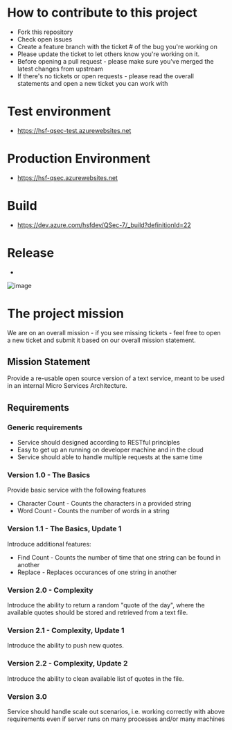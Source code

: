 # How to contribute to this project

- Fork this repository
- Check open issues
- Create a feature branch with the ticket # of the bug you're working on 
- Please update the ticket to let others know you're working on it. 
- Before opening a pull request - please make sure you've merged the latest changes from upstream
- If there's no tickets or open requests - please read the overall statements and open a new ticket you can work with

# Test environment
 - https://hsf-qsec-test.azurewebsites.net
# Production Environment 
 - https://hsf-qsec.azurewebsites.net
 
# Build 
 - https://dev.azure.com/hsfdev/QSec-7/_build?definitionId=22
# Release 
 - 
 
![image](https://dev.azure.com/hsfdev/QSec-7/_apis/build/status/haraldfianbakken.qsec-7)


# The project mission 

We are on an overall mission - if you see missing tickets - feel free to open a new ticket and submit it based on our overall mission statement. 

## Mission Statement

Provide a re-usable open source version of a text service, meant to be used in an internal Micro Services Architecture.

## Requirements

### Generic requirements

* Service should designed according to RESTful principles
* Easy to get up an running on developer machine and in the cloud
* Service should able to handle multiple requests at the same time

### Version 1.0 - The Basics

Provide basic service with the following features

* Character Count - Counts the characters in a provided string
* Word Count - Counts the number of words in a string

### Version 1.1 - The Basics, Update 1

Introduce additional features:

* Find Count - Counts the number of time that one string can be found in another
* Replace - Replaces occurances of one string in another

### Version 2.0 - Complexity

Introduce the ability to return a random "quote of the day", where the available quotes should be stored and retrieved from a text file.

### Version 2.1 - Complexity, Update 1

Introduce the ability to push new quotes.

### Version 2.2 - Complexity, Update 2

Introduce the ability to clean available list of quotes in the file.

### Version 3.0
Service should handle scale out scenarios, i.e. working correctly with above requirements even if server runs on many processes and/or many machines

